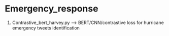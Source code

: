 # Emergency_response

1) Contrastive_bert_harvey.py -->  BERT/CNN/contrastive loss for hurricane emergency tweets identification
